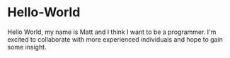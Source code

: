 # Hello-World
Hello World, my name is Matt and I think I want to be a programmer. I'm excited to collaborate with more experienced individuals and hope to gain some insight. 
